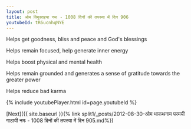 ```yaml
---
layout: post
title: ओम विमुक्तहया नमः - 1008 दिनों की तपस्या में दिन 906
youtubeId: tR6ucnhqNYE
---
```

 
 
Helps get goodness, bliss and peace and God's blessings
 
Helps remain focused, help generate inner energy 
 
Helps boost physical and mental health 
 
Helps remain grounded and generates a sense of gratitude towards the greater power 
 
Helps reduce bad karma
 
 
 
 


{% include youtubePlayer.html id=page.youtubeId %}
 
[Next]({{ site.baseurl }}{% link  split1/_posts/2012-08-30-ओम भाकथनाम परमयी गाठायी नमः - 1008 दिनों की तपस्या में दिन 905.md%})
 
